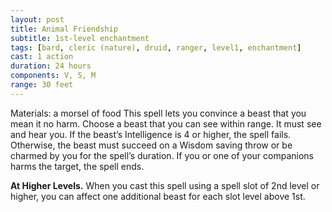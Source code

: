 ```yaml
---
layout: post
title: Animal Friendship
subtitle: 1st-level enchantment
tags: [bard, cleric (nature), druid, ranger, level1, enchantment]
cast: 1 action
duration: 24 hours
components: V, S, M
range: 30 feet
---
```

Materials: a morsel of food
This spell lets you convince a beast that you mean it no harm. Choose a beast that you can see within range. It must see and hear you. If the beast’s Intelligence is 4 or higher, the spell fails. Otherwise, the beast must succeed on a Wisdom saving throw or be charmed by you for the spell’s duration. If you or one of your companions harms the target, the spell ends.

**At Higher Levels.** When you cast this spell using a spell slot of 2nd level or higher, you can affect one additional beast for each slot level above 1st.
